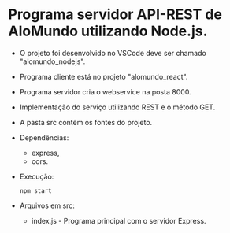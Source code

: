 # Programa servidor API-REST de AloMundo utilizando Node.js.

- O projeto foi desenvolvido no VSCode deve ser chamado "alomundo_nodejs".
- Programa cliente está no projeto "alomundo_react".
- Programa servidor cria o webservice na posta 8000.
- Implementação do serviço utilizando REST e o método GET.
- A pasta src contêm os fontes do projeto.

- Dependências:    
    - express,
    - cors.

- Execução:    
   <pre><code>npm start</code></pre>

- Arquivos em src:
    - index.js - Programa principal com o servidor Express.